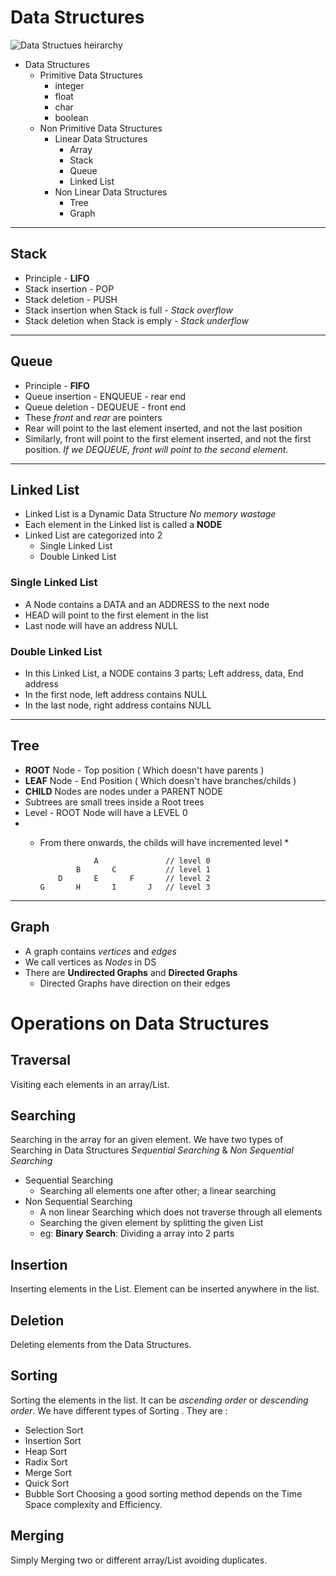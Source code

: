 # Data Structures
![Data Structues heirarchy](https://www.softwaretestinghelp.com/wp-content/qa/uploads/2019/06/Data-structures.png)
- Data Structures
	- Primitive Data Structures
		- integer
		- float
		- char
		- boolean
	- Non Primitive Data Structures
		- Linear Data Structures
			- Array
			- Stack
			- Queue
			- Linked List
		- Non Linear Data Structures
			- Tree
			- Graph

---

## Stack

- Principle - **LIFO**
- Stack insertion - POP
- Stack deletion  - PUSH
- Stack insertion when Stack is full - *Stack overflow*
- Stack deletion when Stack is emply - *Stack underflow*

---

## Queue

- Principle - **FIFO**
- Queue insertion - ENQUEUE - rear end
- Queue deletion  - DEQUEUE - front end
- These *front* and *rear* are pointers
- Rear will point to the last element inserted, and not the last position
- Similarly, front will point to the first element inserted, and not the first position. 
 *If we DEQUEUE, front will point to the second element.*

---

## Linked List

- Linked List is a Dynamic Data Structure *No memory wastage*
- Each element in the Linked list is called a **NODE**
- Linked List are categorized into 2
	- Single Linked List
	- Double Linked List

### Single Linked List
- A Node contains a DATA and an ADDRESS to the next node
- HEAD will point to the first element in the list
- Last node will have an address NULL

### Double Linked List
- In this Linked List, a NODE contains 3 parts; Left address, data, End address
- In the first node, left address contains NULL
- In the last node, right address contains NULL

---

## Tree

- **ROOT** Node - Top position ( Which doesn't have parents )
- **LEAF** Node - End Position ( Which doesn't have branches/childs )
- **CHILD** Nodes are nodes under a PARENT NODE
- Subtrees are small trees inside a Root trees
- Level - ROOT Node will have a LEVEL 0
- * From there onwards, the childs will have incremented level * 

					A				// level 0 
				B		C			// level 1 
			D		E		F		// level 2 
		G		H		I		J	// level 3 

---

## Graph

- A graph contains *vertices* and *edges*
- We call vertices as *Nodes* in DS
- There are **Undirected Graphs** and **Directed Graphs**
	- Directed Graphs have direction on their edges

# Operations on Data Structures

## Traversal
Visiting each elements in an array/List.

## Searching
Searching in the array for an given element.
We have two types of Searching in Data Structures *Sequential Searching* & *Non Sequential Searching*
- Sequential Searching
	- Searching all elements one after other; a linear searching
- Non Sequential Searching
	- A non linear Searching which does not traverse through all elements
	- Searching the given element by splitting the given List
	- eg: **Binary Search**: Dividing a array into 2 parts

## Insertion
Inserting elements in the List. 
Element can be inserted anywhere in the list.

## Deletion
Deleting elements from the Data Structures.

## Sorting
Sorting the elements in the list. It can be *ascending order* or *descending order*.
We have different types of Sorting . They are :
- Selection Sort
- Insertion Sort
- Heap Sort
- Radix Sort
- Merge Sort
- Quick Sort
- Bubble Sort
Choosing a good sorting method depends on the Time Space complexity and Efficiency.

## Merging

Simply Merging two or different array/List avoiding duplicates.